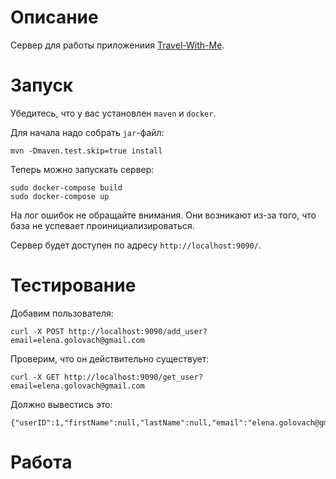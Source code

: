 # Описание 
Сервер для работы приложениия [Travel-With-Me](https://github.com/MariaChizhova/Travel-With-Me).

# Запуск
Убедитесь, что у вас установлен `maven` и `docker`. 

Для начала надо собрать `jar`-файл:
```
mvn -Dmaven.test.skip=true install
```

Теперь можно запускать сервер:
```
sudo docker-compose build 
sudo docker-compose up
```

На лог ошибок не обращайте внимания. Они возникают из-за того, что база не успевает
проинициализироваться. 


Сервер будет доступен по адресу `http://localhost:9090/`.

# Тестирование
Добавим пользователя:
```
curl -X POST http://localhost:9090/add_user?email=elena.golovach@gmail.com
```

Проверим, что он действительно существует:
```
curl -X GET http://localhost:9090/get_user?email=elena.golovach@gmail.com
```

Должно вывестись это: 
```
{"userID":1,"firstName":null,"lastName":null,"email":"elena.golovach@gmail.com","avatar":null,"followersNumber":0,"followingsNumber":0}
```

# Работа 
